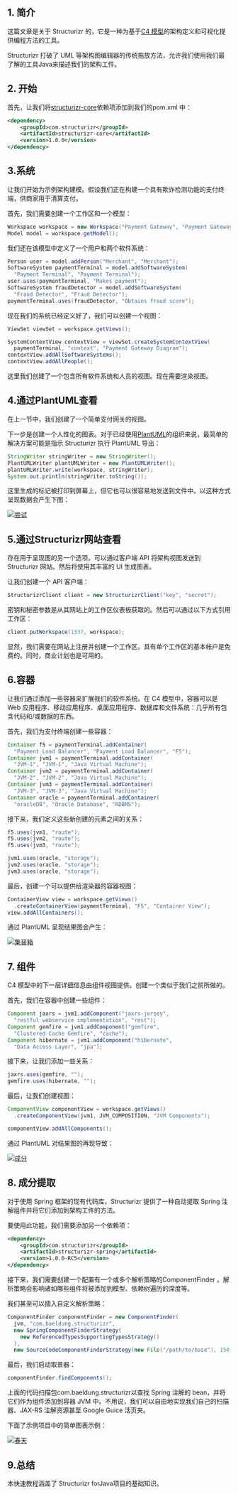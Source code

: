 ## 1. 简介

这篇文章是关于 Structurizr 的，它是一种为基于[C4 模型](https://www.structurizr.com/help/c4)的架构定义和可视化提供编程方法的工具。

Structurizr 打破了 UML 等架构图编辑器的传统拖放方法，允许我们使用我们最了解的工具Java来描述我们的架构工件。

## 2. 开始

首先，让我们将[structurizr-core](https://search.maven.org/search?q=a:structurizr-core)依赖项添加到我们的pom.xml 中：

```xml
<dependency>
    <groupId>com.structurizr</groupId>
    <artifactId>structurizr-core</artifactId>
    <version>1.0.0</version>
</dependency>
```

## 3.系统

让我们开始为示例架构建模。假设我们正在构建一个具有欺诈检测功能的支付终端，供商家用于清算支付。

首先，我们需要创建一个工作区和一个模型：

```java
Workspace workspace = new Workspace("Payment Gateway", "Payment Gateway");
Model model = workspace.getModel();
```

我们还在该模型中定义了一个用户和两个软件系统：

```java
Person user = model.addPerson("Merchant", "Merchant");
SoftwareSystem paymentTerminal = model.addSoftwareSystem(
  "Payment Terminal", "Payment Terminal");
user.uses(paymentTerminal, "Makes payment");
SoftwareSystem fraudDetector = model.addSoftwareSystem(
  "Fraud Detector", "Fraud Detector");
paymentTerminal.uses(fraudDetector, "Obtains fraud score");

```

现在我们的系统已经定义好了，我们可以创建一个视图：

```java
ViewSet viewSet = workspace.getViews();

SystemContextView contextView = viewSet.createSystemContextView(
  paymentTerminal, "context", "Payment Gateway Diagram");
contextView.addAllSoftwareSystems();
contextView.addAllPeople();
```

这里我们创建了一个包含所有软件系统和人员的视图。现在需要渲染视图。

## 4.通过PlantUML查看

在上一节中，我们创建了一个简单支付网关的视图。

下一步是创建一个人性化的图表。对于已经使用[PlantUML](http://plantuml.com/)的组织来说，最简单的解决方案可能是指示 Structurizr 执行 PlantUML 导出：

```java
StringWriter stringWriter = new StringWriter();
PlantUMLWriter plantUMLWriter = new PlantUMLWriter();
plantUMLWriter.write(workspace, stringWriter);
System.out.println(stringWriter.toString());
```

这里生成的标记被打印到屏幕上，但它也可以很容易地发送到文件中。以这种方式呈现数据会产生下图：

[![尝试](https://www.baeldung.com/wp-content/uploads/2017/06/try-255x300.png)](https://www.baeldung.com/wp-content/uploads/2017/06/try.png)

## 5.通过Structurizr网站查看

存在用于呈现图的另一个选项。可以通过客户端 API 将架构视图发送到 Structurizr 网站。然后将使用其丰富的 UI 生成图表。

让我们创建一个 API 客户端：

```java
StructurizrClient client = new StructurizrClient("key", "secret");
```

密钥和秘密参数是从其网站上的工作区仪表板获取的。然后可以通过以下方式引用工作区：

```java
client.putWorkspace(1337, workspace);
```

显然，我们需要在网站上注册并创建一个工作区。具有单个工作区的基本帐户是免费的。同时，商业计划也是可用的。

## 6.容器

让我们通过添加一些容器来扩展我们的软件系统。在 C4 模型中，容器可以是 Web 应用程序、移动应用程序、桌面应用程序、数据库和文件系统：几乎所有包含代码和/或数据的东西。

首先，我们为支付终端创建一些容器：

```java
Container f5 = paymentTerminal.addContainer(
  "Payment Load Balancer", "Payment Load Balancer", "F5");
Container jvm1 = paymentTerminal.addContainer(
  "JVM-1", "JVM-1", "Java Virtual Machine");
Container jvm2 = paymentTerminal.addContainer(
  "JVM-2", "JVM-2", "Java Virtual Machine");
Container jvm3 = paymentTerminal.addContainer(
  "JVM-3", "JVM-3", "Java Virtual Machine");
Container oracle = paymentTerminal.addContainer(
  "oracleDB", "Oracle Database", "RDBMS");
```

接下来，我们定义这些新创建的元素之间的关系：

```java
f5.uses(jvm1, "route");
f5.uses(jvm2, "route");
f5.uses(jvm3, "route");

jvm1.uses(oracle, "storage");
jvm2.uses(oracle, "storage");
jvm3.uses(oracle, "storage");
```

最后，创建一个可以提供给渲染器的容器视图：

```java
ContainerView view = workspace.getViews()
  .createContainerView(paymentTerminal, "F5", "Container View");
view.addAllContainers();
```

通过 PlantUML 呈现结果图会产生：

[![集装箱](https://www.baeldung.com/wp-content/uploads/2017/06/Containers-300x279.png)](https://www.baeldung.com/wp-content/uploads/2017/06/Containers.png)

## 7. 组件

C4 模型中的下一层详细信息由组件视图提供。创建一个类似于我们之前所做的。

首先，我们在容器中创建一些组件：

```java
Component jaxrs = jvm1.addComponent("jaxrs-jersey", 
  "restful webservice implementation", "rest");
Component gemfire = jvm1.addComponent("gemfire", 
  "Clustered Cache Gemfire", "cache");
Component hibernate = jvm1.addComponent("hibernate", 
  "Data Access Layer", "jpa");
```

接下来，让我们添加一些关系：

```java
jaxrs.uses(gemfire, "");
gemfire.uses(hibernate, "");
```

最后，让我们创建视图：

```java
ComponentView componentView = workspace.getViews()
  .createComponentView(jvm1, JVM_COMPOSITION, "JVM Components");

componentView.addAllComponents();
```

通过 PlantUML 对结果图的再现导致：

[![成分](https://www.baeldung.com/wp-content/uploads/2017/06/Components-292x300.png)](https://www.baeldung.com/wp-content/uploads/2017/06/Components.png)

## 8. 成分提取

对于使用 Spring 框架的现有代码库，Structurizr 提供了一种自动提取 Spring 注解组件并将它们添加到架构工件的方法。

要使用此功能，我们需要添加另一个依赖项：

```xml
<dependency>
    <groupId>com.structurizr</groupId>
    <artifactId>structurizr-spring</artifactId>
    <version>1.0.0-RC5</version>
</dependency>
```

接下来，我们需要创建一个配置有一个或多个解析策略的ComponentFinder 。解析策略会影响诸如哪些组件将被添加到模型、依赖树遍历的深度等。

我们甚至可以插入自定义解析策略：

```java
ComponentFinder componentFinder = new ComponentFinder(
  jvm, "com.baeldung.structurizr",
  new SpringComponentFinderStrategy(
    new ReferencedTypesSupportingTypesStrategy()
  ),
  new SourceCodeComponentFinderStrategy(new File("/path/to/base"), 150));
```

最后，我们启动取景器：

```java
componentFinder.findComponents();
```

上面的代码扫描包com.baeldung.structurizr以查找 Spring 注解的 bean，并将它们作为组件添加到容器 JVM 中。不用说，我们可以自由地实现我们自己的扫描器、JAX-RS 注解资源甚至 Google Guice 活页夹。

下面了示例项目中的简单图表示例：

[![春天](https://www.baeldung.com/wp-content/uploads/2017/06/spring-300x190.png)](https://www.baeldung.com/wp-content/uploads/2017/06/spring.png)

## 9.总结

本快速教程涵盖了 Structurizr forJava项目的基础知识。